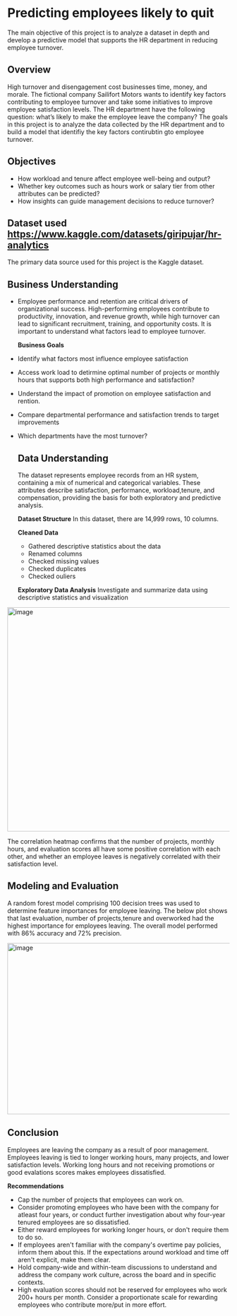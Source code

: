 # Predicting employees likely to quit
The main objective of this project is to analyze a dataset in depth and develop a predictive model that supports the HR department in reducing employee turnover.

## Overview
High turnover and disengagement cost businesses time, money, and morale. The fictional company Sailifort Motors wants to identify key factors contributing to employee turnover and take some initiatives to improve employee satisfaction levels. The HR department have the following question: what’s likely to make the employee leave the company? The goals in this project is to analyze the data collected by the HR department and to build a model that identifiy the key factors contirubtin gto employee turnover. 

## Objectives 
- How workload and tenure affect employee well-being and output?
- Whether key outcomes such as hours work or salary tier from other attributes can be predicted?
- How insights can guide management decisions to reduce turnover? 
 
## Dataset used **https://www.kaggle.com/datasets/giripujar/hr-analytics**
The primary data source used for this project is the Kaggle dataset. 

## Business Understanding
- Employee performance and retention are critical drivers of organizational success. High-performing employees contribute to productivity, innovation, and revenue growth, while high
  turnover can lead to significant recruitment, training, and opportunity costs. It is important to understand what factors lead to employee turnover.
   
  **Business Goals** 
-  Identify what factors most influence employee satisfaction  
- Access work load to detirmine optimal number of projects or monthly hours that supports both high performance and satisfaction?
- Understand the impact of promotion on employee satisfaction and rention. 
- Compare departmental performance and satisfaction trends to target improvements
- Which departments have the most turnover?
  
  ## Data Understanding
  The dataset represents employee records from an HR system, containing a mix of numerical and categorical variables. These attributes describe satisfaction, performance,                   workload,tenure, and compensation, providing the basis for both exploratory and predictive analysis.

  **Dataset Structure**
  In this dataset, there are 14,999 rows, 10 columns. 

  **Cleaned Data**
  - Gathered descriptive statistics about the data
  - Renamed columns
  - Checked missing values
  - Checked duplicates
  - Checked ouliers
  
  **Exploratory Data Analysis**
  Investigate and summarize data using descriptive statistics and visualization

 <img width="748" height="508" alt="image" src="https://github.com/user-attachments/assets/5ab44d8e-c4cb-4e80-a89e-b7f37ef63b8e" />

  The correlation heatmap confirms that the number of projects, monthly hours, and evaluation scores all have some positive correlation with each other, and whether an employee leaves is   negatively correlated with their satisfaction level.

  ## Modeling and Evaluation
  A random forest model comprising 100 decision trees was used to determine feature importances for employee leaving. The below plot shows that last evaluation, number of projects,tenure   and overworked had the highest importance for employees leaving. The overall model performed with 86% accuracy and 72% precision.

<img width="686" height="388" alt="image" src="https://github.com/user-attachments/assets/77aa7df8-4855-45b1-865a-5bb849c6ef7e" />

   ## Conclusion
   Employees are leaving the company as a result of poor management. Employees leaving is tied to longer working hours, many projects, and lower satisfaction levels. Working long hours      and not receiving promotions or good evalations scores makes employees dissatisfied.

   **Recommendations**
   - Cap the number of projects that employees can work on.
   - Consider promoting employees who have been with the company for atleast four years, or conduct further investigation about why four-year tenured employees are so dissatisfied.
   - Either reward employees for working longer hours, or don't require them to do so.
   - If employees aren't familiar with the company's overtime pay policies, inform them about this. If the expectations around workload and time off aren't explicit, make them clear.
   - Hold company-wide and within-team discussions to understand and address the company work culture, across the board and in specific contexts.
   - High evaluation scores should not be reserved for employees who work 200+ hours per month. Consider a proportionate scale for rewarding employees who contribute more/put in more          effort. 

  
   

  

  
  

  
